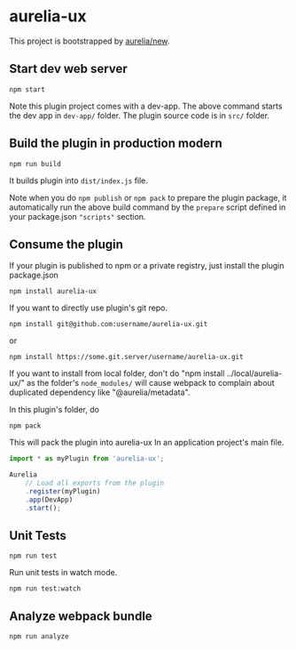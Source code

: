 # aurelia-ux

This project is bootstrapped by [aurelia/new](https://github.com/aurelia/new).

## Start dev web server

    npm start

Note this plugin project comes with a dev-app. The above command starts the dev app in `dev-app/` folder. The plugin source code is in `src/` folder.

## Build the plugin in production modern

    npm run build

It builds plugin into `dist/index.js` file.

Note when you do `npm publish` or `npm pack` to prepare the plugin package, it automatically run the above build command by the `prepare` script defined in your package.json `"scripts"` section.

## Consume the plugin

If your plugin is published to npm or a private registry, just install the plugin package.json

    npm install aurelia-ux

If you want to directly use plugin's git repo.

    npm install git@github.com:username/aurelia-ux.git

or

    npm install https://some.git.server/username/aurelia-ux.git

If you want to install from local folder, don't do "npm install ../local/aurelia-ux/" as the folder's `node_modules/` will cause webpack to complain about duplicated dependency like "@aurelia/metadata".

In this plugin's folder, do

    npm pack

This will pack the plugin into aurelia-ux
In an application project's main file.

```js
import * as myPlugin from 'aurelia-ux';

Aurelia
    // Load all exports from the plugin
    .register(myPlugin)
    .app(DevApp)
    .start();
```

## Unit Tests

    npm run test

Run unit tests in watch mode.

    npm run test:watch


## Analyze webpack bundle

    npm run analyze
